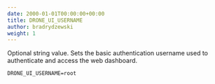 ```yaml
---
date: 2000-01-01T00:00:00+00:00
title: DRONE_UI_USERNAME
author: bradrydzewski
weight: 1
---
```


Optional string value. Sets the basic authentication username used to authenticate and access the web dashboard.

```
DRONE_UI_USERNAME=root
```